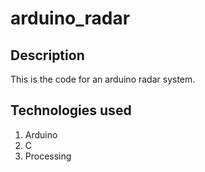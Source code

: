 # arduino_radar

## Description
This is the code for an arduino radar system. 

## Technologies used
1. Arduino
2. C
3. Processing 

